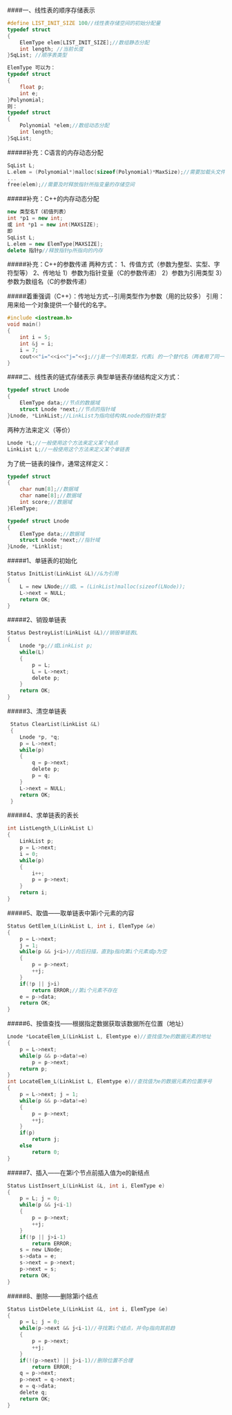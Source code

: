 
####一、线性表的顺序存储表示

```C
#define LIST_INIT_SIZE 100//线性表存储空间的初始分配量
typedef struct
{
    ElemType elem[LIST_INIT_SIZE];//数组静态分配
    int length; //当前长度
}SqList; //顺序表类型

ElemType 可以为：
typedef struct
{
    float p;
    int e;
}Polynomial;
则：
typedef struct
{
    Polynomial *elem;//数组动态分配
    int length;
}SqList;

```

#####补充：C语言的内存动态分配
```C
SqList L;
L.elem = (Polynomial*)malloc(sizeof(Polynomial)*MaxSize);//需要加载头文件<stdlib.h>
...
free(elem);//需要及时释放指针所指变量的存储空间

```

#####补充：C++的内存动态分配
```C++
new 类型名T（初值列表）
int *p1 = new int;
或 int *p1 = new int(MAXSIZE);
即
SqList L;
L.elem = new ElemType[MAXSIZE];
delete 指针p//释放指针p所指向的内存
```


#####补充：C++的参数传递
两种方式：
1、传值方式（参数为整型、实型、字符型等）
2、传地址
1）参数为指针变量（C的参数传递）
2）参数为引用类型
3）参数为数组名（C的参数传递）



#####着重强调（C++）：传地址方式--引用类型作为参数（用的比较多）
引用：用来给一个对象提供一个替代的名字。
```C++
#include <iostream.h>
void main()
{
    int i = 5;
    int &j = i;
    i = 7;
    cout<<"i="<<i<<"j="<<j;//j是一个引用类型，代表i 的一个替代名（两者用了同一块空间），i值改变时，j值也跟着改变，所以输出i=7，j=7
}
```

####二、线性表的链式存储表示
典型单链表存储结构定义方式：
```C
typedef struct Lnode
{
    ElemType data;//节点的数据域
    struct Lnode *next;//节点的指针域
}Lnode, *LinkList;//LinkList为指向结构体Lnode的指针类型
```
两种方法来定义（等价）
```C
Lnode *L;//一般使用这个方法来定义某个结点
LinkList L;//一般使用这个方法来定义某个单链表
```
为了统一链表的操作，通常这样定义：
```C
typedef struct
{
    char num[8];//数据域
    char name[8];//数据域
    int score;//数据域
}ElemType;

typedef struct Lnode
{
    ElemType data;//数据域
    struct Lnode *next;//指针域
}Lnode, *Linklist;
```
#####1、单链表的初始化
```C
Status InitList(LinkList &L)//&为引用
{
    L = new LNode;//或L = (LinkList)malloc(sizeof(LNode));
    L->next = NULL;
    return OK;
}
```
#####2、销毁单链表
```C
Status DestroyList(LinkList &L)//销毁单链表L
{
    Lnode *p;//或LinkList p;
    while(L)
    {
        p = L;
        L = L->next;
        delete p;
    }
    return OK;
}
```
#####3、清空单链表
```C
 Status ClearList(LinkList &L)
 {
    Lnode *p, *q;
    p = L->next;
    while(p)
    {
        q = p->next;
        delete p;
        p = q;
    }
    L->next = NULL;
    return OK;    
 }
```
#####4、求单链表的表长
```C
int ListLength_L(LinkList L)
{
    LinkList p;
    p = L->next;
    i = 0;
    while(p)
    {
        i++;
        p = p->next;
    }
    return i;
}
```

#####5、取值——取单链表中第i个元素的内容
```C
Status GetElem_L(LinkList L, int i, ElemType &e)
{
    p = L->next;
    j = 1;
    while(p && j<i>)//向后扫描，直到p指向第i个元素或p为空
    {
        p = p->next;
        ++j;
    }
    if(!p || j>i)
        return ERROR;//第i个元素不存在
    e = p->data;
    return OK;
}
```

#####6、按值查找——根据指定数据获取该数据所在位置（地址）
```C
Lnode *LocateElem_L(LinkList L, Elemtype e)//查找值为e的数据元素的地址
{
    p = L->next;
    while(p && p->data!=e)
        p = p->next;
    return p;
}
int LocateElem_L(LinkList L, Elemtype e)//查找值为e的数据元素的位置序号
{
    p = L->next; j = 1;
    while(p && p->data!=e)
    {
        p = p->next;
        ++j;
    }
    if(p)
        return j;
    else
        return 0;
}
```

#####7、插入——在第i个节点前插入值为e的新结点
```C
Status ListInsert_L(LinkList &L, int i, ElemType e)
{
    p = L; j = 0;
    while(p && j<i-1)
    {
        p = p->next;
        ++j;
    }
    if(!p || j>i-1)
        return ERROR;
    s = new LNode;
    s->data = e;
    s->next = p->next;
    p->next = s;
    return OK;
}
```
#####8、删除——删除第i个结点
```C
Status ListDelete_L(LinkList &L, int i, ElemType &e)
{
    p = L; j = 0;
    while(p->next && j<i-1)//寻找第i个结点，并令p指向其前趋
    {
        p = p->next;
        ++j;
    }
    if(!(p->next) || j>i-1)//删除位置不合理
        return ERROR;
    q = p->next;
    p->next = q->next;
    e = q->data;
    delete q;
    return OK;
}
```





